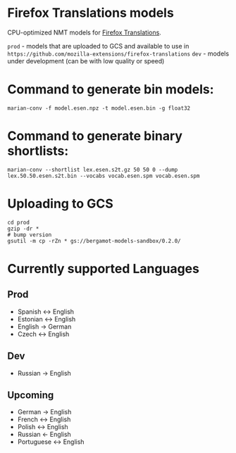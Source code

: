 # Firefox Translations models
CPU-optimized NMT models for [Firefox Translations](https://github.com/mozilla-extensions/firefox-translations).

`prod` - models that are uploaded to GCS and available to use in `https://github.com/mozilla-extensions/firefox-translations`
`dev` - models under development (can be with low quality or speed)

# Command to generate bin models:
`marian-conv -f model.esen.npz -t model.esen.bin -g float32`

# Command to generate binary shortlists:
`marian-conv --shortlist lex.esen.s2t.gz 50 50 0 --dump lex.50.50.esen.s2t.bin --vocabs vocab.esen.spm vocab.esen.spm`


# Uploading to GCS

```
cd prod
gzip -dr *
# bump version
gsutil -m cp -rZn * gs://bergamot-models-sandbox/0.2.0/
```
# Currently supported Languages
## Prod
- Spanish <-> English
- Estonian <-> English
- English -> German
- Czech <-> English
## Dev
-  Russian -> English
## Upcoming
-  German -> English
-  French <-> English
-  Polish <-> English
-  Russian <- English
-  Portuguese <-> English
